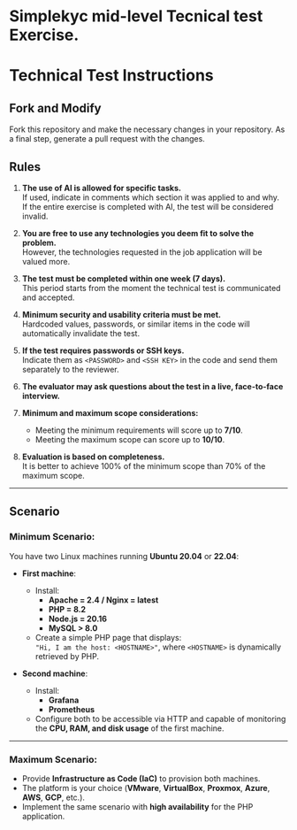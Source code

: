 # Simplekyc mid-level Tecnical test Exercise.

# Technical Test Instructions

## Fork and Modify

Fork this repository and make the necessary changes in your repository. As a final step, generate a pull request with the changes.

## Rules

1. **The use of AI is allowed for specific tasks.**  
   If used, indicate in comments which section it was applied to and why.  
   If the entire exercise is completed with AI, the test will be considered invalid.

2. **You are free to use any technologies you deem fit to solve the problem.**  
   However, the technologies requested in the job application will be valued more.

3. **The test must be completed within one week (7 days).**  
   This period starts from the moment the technical test is communicated and accepted.

4. **Minimum security and usability criteria must be met.**  
   Hardcoded values, passwords, or similar items in the code will automatically invalidate the test.

5. **If the test requires passwords or SSH keys.**  
   Indicate them as `<PASSWORD>` and `<SSH KEY>` in the code and send them separately to the reviewer.

6. **The evaluator may ask questions about the test in a live, face-to-face interview.**

7. **Minimum and maximum scope considerations:**  
   - Meeting the minimum requirements will score up to **7/10**.  
   - Meeting the maximum scope can score up to **10/10**.

8. **Evaluation is based on completeness.**  
   It is better to achieve 100% of the minimum scope than 70% of the maximum scope.

---

## Scenario

### Minimum Scenario:

You have two Linux machines running **Ubuntu 20.04** or **22.04**:

- **First machine**:
  - Install:
    - **Apache = 2.4 / Nginx = latest**
    - **PHP = 8.2**
    - **Node.js = 20.16**
    - **MySQL > 8.0**
  - Create a simple PHP page that displays:  
    `"Hi, I am the host: <HOSTNAME>"`, where `<HOSTNAME>` is dynamically retrieved by PHP.

- **Second machine**:
  - Install:
    - **Grafana**
    - **Prometheus**
  - Configure both to be accessible via HTTP and capable of monitoring the **CPU, RAM, and disk usage** of the first machine.

---

### Maximum Scenario:

- Provide **Infrastructure as Code (IaC)** to provision both machines.
- The platform is your choice (**VMware**, **VirtualBox**, **Proxmox**, **Azure**, **AWS**, **GCP**, etc.).
- Implement the same scenario with **high availability** for the PHP application.
